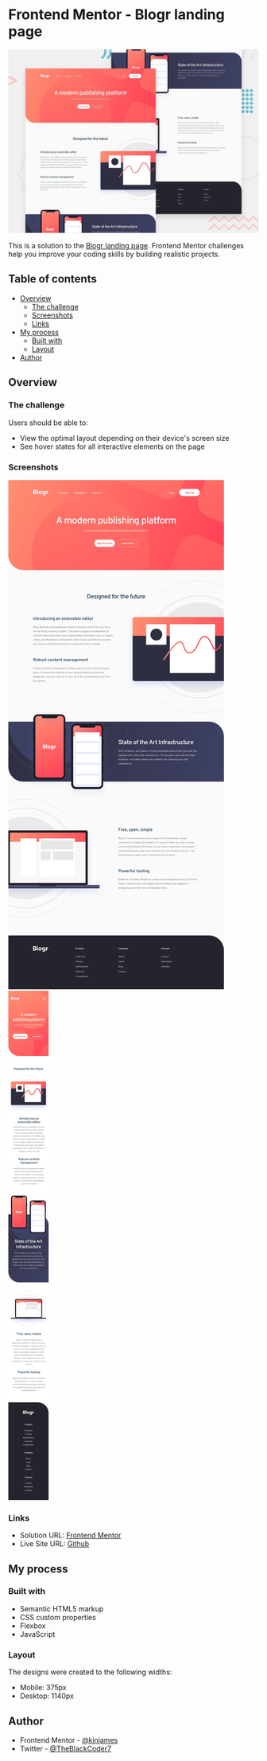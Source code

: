 # Frontend Mentor - Blogr landing page

![Design preview for the Blogr landing page coding challenge](./design/desktop-preview.jpg)

This is a solution to the [Blogr landing page](https://www.frontendmentor.io/challenges/blogr-landing-page-EX2RLAApP/hub/blogrlanding-page-CvOiqbHmY4). Frontend Mentor challenges help you improve your coding skills by building realistic projects.

## Table of contents

- [Overview](#overview)
  - [The challenge](#the-challenge)
  - [Screenshots](#screenshots)
  - [Links](#links)
- [My process](#my-process)
  - [Built with](#built-with)
  - [Layout](#layout)
- [Author](#author)

## Overview

### The challenge

Users should be able to:

- View the optimal layout depending on their device's screen size
- See hover states for all interactive elements on the page

### Screenshots

![Desktop Design](./design/desktop-design.jpg)
![Mobile Design](./design/mobile-design.jpg)

### Links

- Solution URL: [Frontend Mentor](https://www.frontendmentor.io/solutions/blogrlanding-page-CvOiqbHmY4)
- Live Site URL: [Github](https://kinjames.github.io/blogr-landing-page/)

## My process

### Built with

- Semantic HTML5 markup
- CSS custom properties
- Flexbox
- JavaScript

### Layout

The designs were created to the following widths:

- Mobile: 375px
- Desktop: 1140px

## Author

- Frontend Mentor - [@kinjames](https://www.frontendmentor.io/profile/kinjames)
- Twitter - [@TheBlackCoder7](https://twitter.com/TheBlackCoder7)
